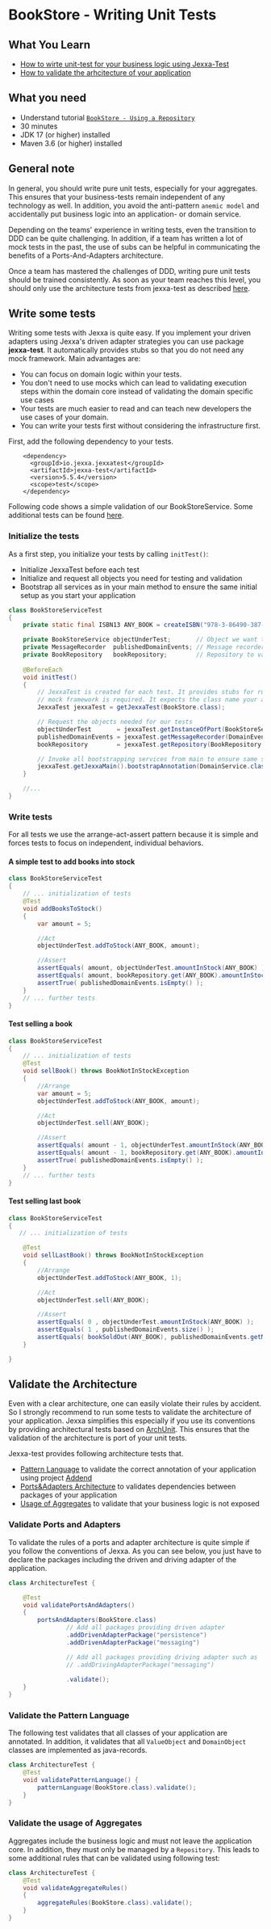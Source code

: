 # BookStore - Writing Unit Tests

## What You Learn

*   [How to wirte unit-test for your business logic using Jexxa-Test](#Write-some-tests)
*   [How to validate the arhcitecture of your application](#Validate-the-Architecture)

## What you need

*   Understand tutorial [`BookStore - Using a Repository`](README.md)
*   30 minutes
*   JDK 17 (or higher) installed
*   Maven 3.6 (or higher) installed

## General note
In general, you should write pure unit tests, especially for your aggregates. This ensures that your business-tests remain independent of any technology as well. In addition, you avoid the anti-pattern `anemic model` and accidentally put business logic into an application- or domain service. 

Depending on the teams' experience in writing tests, even the transition to DDD can be quite 
challenging. In addition, if a team has written a lot of mock tests in the past, the use of subs can 
be helpful in communicating the benefits of a Ports-And-Adapters architecture.

Once a team has mastered the challenges of DDD, writing pure unit tests should be trained consistently.
As soon as your team reaches this level, you should only use the architecture tests from jexxa-test as
described [here](#Validate-the-Architecture). 

## Write some tests
Writing some tests with Jexxa is quite easy. If you implement your driven adapters using Jexxa's driven adapter strategies you can use
package **jexxa-test**. It automatically provides stubs so that you do not need any mock framework. Main advantages are:

*   You can focus on domain logic within your tests.
*   You don't need to use mocks which can lead to validating execution steps within the domain core instead of validating the domain specific use cases
*   Your tests are much easier to read and can teach new developers the use cases of your domain.
*   You can write your tests first without considering the infrastructure first.

First, add the following dependency to your tests.

```maven
    <dependency>
      <groupId>io.jexxa.jexxatest</groupId>
      <artifactId>jexxa-test</artifactId>
      <version>5.5.4</version>
      <scope>test</scope>
    </dependency>
```

Following code shows a simple validation of our BookStoreService. Some additional tests can be found [here](https://github.com/jexxa-projects/Jexxa/blob/master/tutorials/BookStore/src/test/java/io/jexxa/tutorials/bookstore/applicationservice/BookStoreServiceTest.java).

### Initialize the tests 

As a first step, you initialize your tests by calling `initTest()`: 
*    Initialize JexxaTest before each test 
*    Initialize and request all objects you need for testing and validation 
*    Bootstrap all services as in your main method to ensure the same initial setup as you start your application

```java
class BookStoreServiceTest
{
    private static final ISBN13 ANY_BOOK = createISBN("978-3-86490-387-8");

    private BookStoreService objectUnderTest;       // Object we want to test
    private MessageRecorder  publishedDomainEvents; // Message recorder to validate published DomainEvents
    private BookRepository   bookRepository;        // Repository to validate results in the tests
    
    @BeforeEach
    void initTest()
    {
        // JexxaTest is created for each test. It provides stubs for running your tests so that no
        // mock framework is required. It expects the class name your application!
        JexxaTest jexxaTest = getJexxaTest(BookStore.class);

        // Request the objects needed for our tests
        objectUnderTest       = jexxaTest.getInstanceOfPort(BookStoreService.class);   // 1. We need the object we want to test
        publishedDomainEvents = jexxaTest.getMessageRecorder(DomainEventSender.class); // 2. A recorder for DomainEvents published via DomainEventSender
        bookRepository        = jexxaTest.getRepository(BookRepository.class);         // 3. Repository managing all books

        // Invoke all bootstrapping services from main to ensure same starting point
        jexxaTest.getJexxaMain().bootstrapAnnotation(DomainService.class);
    }

    //...
}
```
### Write tests 
For all tests we use the arrange-act-assert pattern because it is simple and forces tests to focus on independent, individual behaviors.

#### A simple test to add books into stock 
```java
class BookStoreServiceTest 
{
    // ... initialization of tests 
    @Test
    void addBooksToStock()
    {
        var amount = 5;

        //Act
        objectUnderTest.addToStock(ANY_BOOK, amount);

        //Assert
        assertEquals( amount, objectUnderTest.amountInStock(ANY_BOOK) );      // Perform assertion against the object we test
        assertEquals( amount, bookRepository.get(ANY_BOOK).amountInStock() ); // Perform assertion against the repository
        assertTrue( publishedDomainEvents.isEmpty() );                        // Perform assertion against published DomainEvents
    }
    // ... further tests 
}
```
#### Test selling a book

```java
class BookStoreServiceTest 
{
    // ... initialization of tests 
    @Test
    void sellBook() throws BookNotInStockException
    {
        //Arrange
        var amount = 5;
        objectUnderTest.addToStock(ANY_BOOK, amount);

        //Act
        objectUnderTest.sell(ANY_BOOK);

        //Assert
        assertEquals( amount - 1, objectUnderTest.amountInStock(ANY_BOOK) );       // Perform assertion against the object we test
        assertEquals( amount - 1, bookRepository.get(ANY_BOOK).amountInStock() );  // Perform assertion against the repository
        assertTrue( publishedDomainEvents.isEmpty() );                             // Perform assertion against published DomainEvents
    }
    // ... further tests 
}
```
#### Test selling last book
```java
class BookStoreServiceTest 
{
   // ... initialization of tests

    @Test
    void sellLastBook() throws BookNotInStockException
    {
        //Arrange
        objectUnderTest.addToStock(ANY_BOOK, 1);

        //Act
        objectUnderTest.sell(ANY_BOOK);

        //Assert
        assertEquals( 0 , objectUnderTest.amountInStock(ANY_BOOK) );                        // Perform assertion against the object we test
        assertEquals( 1 , publishedDomainEvents.size() );                                   // Perform assertion against the repository
        assertEquals( bookSoldOut(ANY_BOOK), publishedDomainEvents.getMessage(BookSoldOut.class));  // Perform assertion against published DomainEvents
    }

}
```

## Validate the Architecture


Even with a clear architecture, one can easily violate their rules by accident. So I strongly recommend to run some
tests to validate the architecture of your application. Jexxa simplifies this especially if you use its conventions
by providing architectural tests based on [ArchUnit](https://www.archunit.org). This ensures that the validation of the architecture is port of your unit tests. 

Jexxa-test provides following architecture tests that. 
*   [Pattern Language](src/test/java/io/jexxa/tutorials/bookstore/architecture/ArchitectureTest.java) to validate the correct annotation of your application using project [Addend](http://addend.jexxa.io/)
*   [Ports&Adapters Architecture](src/test/java/io/jexxa/tutorials/bookstore/architecture/ArchitectureTest.java) to validates dependencies between packages of your application
*   [Usage of Aggregates](src/test/java/io/jexxa/tutorials/bookstore/architecture/ArchitectureTest.java) to validate that your business logic is not exposed



### Validate Ports and Adapters

To validate the rules of a ports and adapter architecture is quite simple if you follow the conventions of Jexxa. As 
you can see below, you just have to declare the packages including the driven and driving adapter of the application.  

```java
class ArchitectureTest {

    @Test
    void validatePortsAndAdapters()
    {
        portsAndAdapters(BookStore.class)
                // Add all packages providing driven adapter  
                .addDrivenAdapterPackage("persistence")  
                .addDrivenAdapterPackage("messaging")

                // Add all packages providing driving adapter such as  
                // .addDrivingAdapterPackage("messaging")
                
                .validate();
    }
}
```

### Validate the Pattern Language
The following test validates that all classes of your application are annotated. In addition, it validates that all 
`ValueObject` and `DomainObject` classes are implemented as java-records. 

```java
class ArchitectureTest {
    @Test
    void validatePatternLanguage() {
        patternLanguage(BookStore.class).validate();
    }
}
```

### Validate the usage of Aggregates
Aggregates include the business logic and must not leave the application core. In addition, they must only be managed 
by a `Repository`. This leads to some additional rules that can be validated using following test: 

```java
class ArchitectureTest {
    @Test
    void validateAggregateRules()
    {
        aggregateRules(BookStore.class).validate();
    }
}
```
